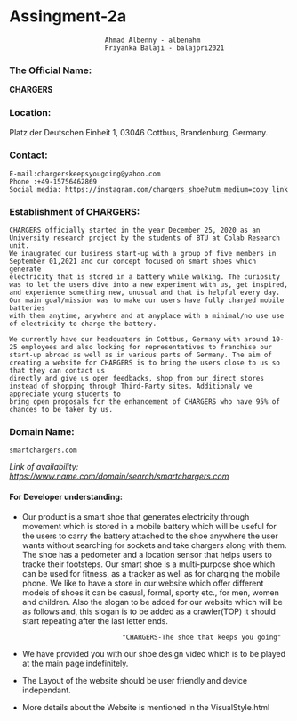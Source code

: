 # Assingment-2a
 							
							Ahmad Albenny - albenahm
 							Priyanka Balaji - balajpri2021
        
### The Official Name:
**CHARGERS**

### Location:
  Platz der Deutschen Einheit 1, 03046 Cottbus, Brandenburg, Germany. 

### Contact: 

  	E-mail:chargerskeepsyougoing@yahoo.com
  	Phone :+49-15756462869
  	Social media: https://instagram.com/chargers_shoe?utm_medium=copy_link 
		
	
### Establishment of CHARGERS:
    CHARGERS officially started in the year December 25, 2020 as an University research project by the students of BTU at Colab Research unit. 
    We inaugrated our business start-up with a group of five members in September 01,2021 and our concept focused on smart shoes which generate
    electricity that is stored in a battery while walking. The curiosity was to let the users dive into a new experiment with us, get inspired,
    and experience something new, unusual and that is helpful every day. Our main goal/mission was to make our users have fully charged mobile batteries 
    with them anytime, anywhere and at anyplace with a minimal/no use use of electricity to charge the battery. 
    
    We currently have our headquaters in Cottbus, Germany with around 10-25 employees and also looking for representatives to franchise our 
    start-up abroad as well as in various parts of Germany. The aim of creating a website for CHARGERS is to bring the users close to us so that they can contact us
    directly and give us open feedbacks, shop from our direct stores instead of shopping through Third-Party sites. Additionaly we appreciate young students to
    bring open proposals for the enhancement of CHARGERS who have 95% of chances to be taken by us.
	
### Domain Name: 
	smartchargers.com
*Link of availability: https://www.name.com/domain/search/smartchargers.com*

#### For Developer understanding:
*  Our product is a smart shoe that generates electricity through movement which is stored in a mobile battery which will be useful for the users to carry the battery attached to the shoe
    anywhere the user wants without searching for sockets and take chargers along with them. The shoe has a pedometer and a location sensor that helps users to tracke their footsteps. 
    Our smart shoe is a multi-purpose shoe which can be used for fitness, as a tracker as well as for charging the mobile phone. We like to have a store in our website which offer 
    different models of shoes it can be casual, formal, sporty etc., for men, women and children. Also the slogan to be added for our website which will be as follows and, this
    slogan is to be added as a crawler(TOP) it should start repeating after the last letter ends.  
                                  
                                "CHARGERS-The shoe that keeps you going"
* We have provided you with our shoe design video which is to be played at the main page indefinitely.
* The Layout of the website should be user friendly and device independant.
* More details about the Website is mentioned in the VisualStyle.html


